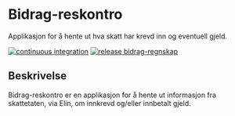 # Bidrag-reskontro
Applikasjon for å hente ut hva skatt har krevd inn og eventuell gjeld.

[![continuous integration](https://github.com/navikt/bidrag-skatteetaten/actions/workflows/reskontro_deploy_main.yaml/badge.svg?branch=main)](https://github.com/navikt/bidrag-skatteetaten/actions/workflows/reskontro_deploy_main.yaml)
[![release bidrag-regnskap](https://github.com/navikt/bidrag-skatteetaten/actions/workflows/reskontro_deploy_prod.yaml/badge.svg)](https://github.com/navikt/bidrag-skatteetaten/actions/workflows/reskontro_deploy_prod.yaml)


## Beskrivelse
Bidrag-reskontro er en applikasjon for å hente ut informasjon fra skattetaten, via Elin, om innkrevd og/eller innbetalt gjeld.